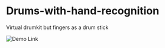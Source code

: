 # Drums-with-hand-recognition
Virtual drumkit but fingers as a drum stick


![Demo Link](./demo.gif)

